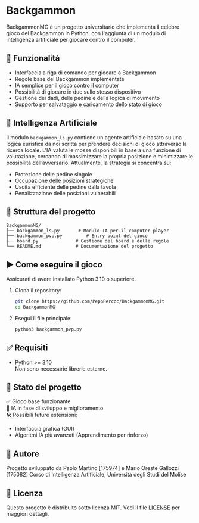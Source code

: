 # Backgammon

BackgammonMG è un progetto universitario che implementa il celebre gioco del Backgammon in Python, con l'aggiunta di un modulo di intelligenza artificiale per giocare contro il computer.

## 🔧 Funzionalità

- Interfaccia a riga di comando per giocare a Backgammon
- Regole base del Backgammon implementate
- IA semplice per il gioco contro il computer
- Possibilità di giocare in due sullo stesso dispositivo
- Gestione dei dadi, delle pedine e della logica di movimento
- Supporto per salvataggio e caricamento dello stato di gioco

## 🧠 Intelligenza Artificiale

Il modulo `backgammon_ls.py` contiene un agente artificiale basato su una logica euristica da noi scritta per prendere decisioni di gioco attraverso la ricerca locale. L'IA valuta le mosse disponibili in base a una funzione di valutazione, cercando di massimizzare la propria posizione e minimizzare le possibilità dell’avversario. Attualmente, la strategia si concentra su:

- Protezione delle pedine singole
- Occupazione delle posizioni strategiche
- Uscita efficiente delle pedine dalla tavola
- Penalizzazione delle posizioni vulnerabili

## 📁 Struttura del progetto

```
BackgammonMG/
├── backgammon_ls.py       # Modulo IA per il computer player
├── backgammon_pvp.py         # Entry point del gioco
├── board.py              # Gestione del board e delle regole
└── README.md             # Documentazione del progetto
```

## ▶️ Come eseguire il gioco

Assicurati di avere installato Python 3.10 o superiore.

1. Clona il repository:
   ```bash
   git clone https://github.com/PeppPercoc/BackgammonMG.git
   cd BackgammonMG
   ```

2. Esegui il file principale:
   ```bash
   python3 backgammon_pvp.py
   ```

## ✅ Requisiti

- Python >= 3.10  
Non sono necessarie librerie esterne.

## 📌 Stato del progetto

✅ Gioco base funzionante  
🚧 IA in fase di sviluppo e miglioramento  
🛠 Possibili future estensioni:
- Interfaccia grafica (GUI)
- Algoritmi IA più avanzati (Apprendimento per rinforzo)

## 👤 Autore

Progetto sviluppato da Paolo Martino [175974] e Mario Oreste Gallozzi [175082] 
Corso di Intelligenza Artificiale, Università degli Studi del Molise

## 📄 Licenza

Questo progetto è distribuito sotto licenza MIT. Vedi il file [LICENSE](LICENSE) per maggiori dettagli.

